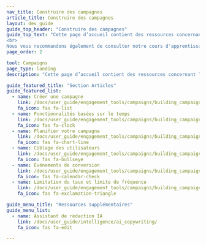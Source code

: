 ```yaml
---
nav_title: Construire des campagnes
article_title: Construire des campagnes
layout: dev_guide
guide_top_header: "Construire des campagnes"
guide_top_text: "Cette page d’accueil contient des ressources concernant la création de vos campagnes. Après avoir créé vos <a href='/docs/user_guide/engagement_tools/segments/'>segments</a>, utilisez les ressources trouvées ici pour configurer votre campagne et découvrir les différentes options disponibles.<br>
<br>
Nous vous recommandons également de consulter notre cours d'apprentissage de Braze pour <a href='https://learning.braze.com/campaign-setup-delivery-targeting-conversions'>Configurer une campagne</a>."
page_order: 2

tool: Campaigns
page_type: landing
description: "Cette page d’accueil contient des ressources concernant la création de vos campagnes. Vous trouverez ici des ressources sur la manière de configurer votre campagne et les différentes options disponibles."

guide_featured_title: "Section Articles"
guide_featured_list:
  - name: Créer une campagne
    link: /docs/user_guide/engagement_tools/campaigns/building_campaigns/creating_campaign/
    fa_icon: fas fa-list
  - name: Fonctionnalités basées sur le temps
    link: /docs/user_guide/engagement_tools/campaigns/building_campaigns/time_based_campaign/
    fa_icon: fas fa-clock
  - name: Planifier votre campagne
    link: /docs/user_guide/engagement_tools/campaigns/building_campaigns/delivery_types/
    fa_icon: fas fa-chart-line
  - name: Ciblage des utilisateurs
    link: /docs/user_guide/engagement_tools/campaigns/building_campaigns/targeting_users/
    fa_icon: fas fa-bullseye
  - name: Événements de conversion
    link: /docs/user_guide/engagement_tools/campaigns/building_campaigns/conversion_events/
    fa_icon: fas fa-calendar-check
  - name: Limitation du taux et limite de fréquence
    link: /docs/user_guide/engagement_tools/campaigns/building_campaigns/rate-limiting/
    fa_icon: fas fa-exclamation-triangle

guide_menu_title: "Ressources supplémentaires"
guide_menu_list:
  - name: Assistant de rédaction IA
    link: /docs/user_guide/intelligence/ai_copywriting/
    fa_icon: fas fa-edit

---
```

